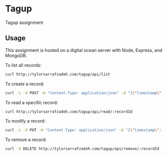 Tagup
==============

Tagup assignment

Usage
---------

This assignment is hosted on a digital ocean server with Node, Express, and MongoDB.

To list all records:
```bash
curl http://tylorsarrafzadeh.com/tagup/api/list
```

To create a record:
```bash
curl -i -X POST -H "Content-Type: application/json" -d "{\"timestamp\": \"2018-07-06T00:56:33.631Z\",\"value1\": \"value1\",\"value2\": \"value2\",\"value3\": \"value3\"}" http://tylorsarrafzadeh.com/tagup/api/create
```

To read a specific record:
```bash
curl http://tylorsarrafzadeh.com/tagup/api/read/:recordId
```

To modify a record:
```bash
curl -i -X PUT -H "Content-Type: application/json" -d "{\"timestamp\": \"2018-07-06T00:56:33.631Z\",\"value1\": \"vaue11\",\"value2\": \"value22\",\"value3\": \"value33\"}" http://tylorsarrafzadeh.com/tagup/api/modify/:recordId
```

To remove a record:
```bash
curl -X DELETE http://tylorsarrafzadeh.com/tagup/api/remove/:recordId
```